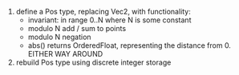 1. define a Pos type, replacing Vec2, with functionality:
	- invariant: in range 0..N where N is some constant
	- modulo N add / sum to points
	- modulo N negation
	- abs() returns OrderedFloat, representing the distance from 0. EITHER WAY AROUND
1. rebuild Pos type using discrete integer storage
